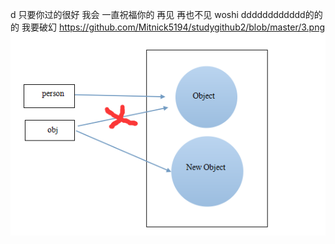 d
只要你过的很好 我会
一直祝福你的 
再见
再也不见
woshi dddddddddddd的的的
我要破幻
<a>https://github.com/Mitnick5194/studygithub2/blob/master/3.png</a>
![image](https://github.com/Mitnick5194/studygithub2/blob/master/3.png)